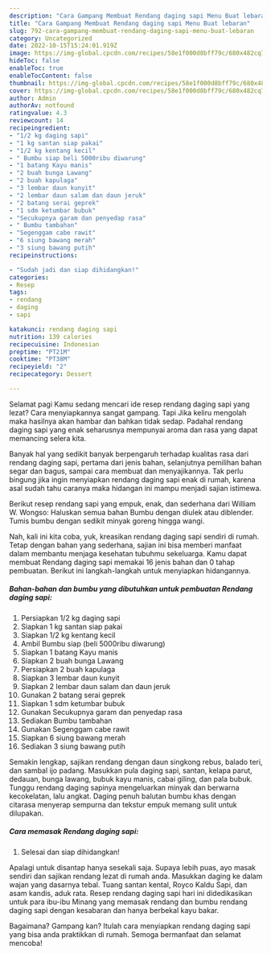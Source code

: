 ```yaml
---
description: "Cara Gampang Membuat Rendang daging sapi Menu Buat lebaran"
title: "Cara Gampang Membuat Rendang daging sapi Menu Buat lebaran"
slug: 792-cara-gampang-membuat-rendang-daging-sapi-menu-buat-lebaran
category: Uncategorized
date: 2022-10-15T15:24:01.919Z
image: https://img-global.cpcdn.com/recipes/58e1f000d8bff79c/680x482cq70/rendang-daging-sapi-foto-resep-utama.jpg
hideToc: false
enableToc: true
enableTocContent: false
thumbnail: https://img-global.cpcdn.com/recipes/58e1f000d8bff79c/680x482cq70/rendang-daging-sapi-foto-resep-utama.jpg
cover: https://img-global.cpcdn.com/recipes/58e1f000d8bff79c/680x482cq70/rendang-daging-sapi-foto-resep-utama.jpg
author: Admin
authorAv: notfound
ratingvalue: 4.3
reviewcount: 14
recipeingredient:
- "1/2 kg daging sapi"
- "1 kg santan siap pakai"
- "1/2 kg kentang kecil"
- " Bumbu siap beli 5000ribu diwarung"
- "1 batang Kayu manis"
- "2 buah bunga Lawang"
- "2 buah kapulaga"
- "3 lembar daun kunyit"
- "2 lembar daun salam dan daun jeruk"
- "2 batang serai geprek"
- "1 sdm ketumbar bubuk"
- "Secukupnya garam dan penyedap rasa"
- " Bumbu tambahan"
- "Segenggam cabe rawit"
- "6 siung bawang merah"
- "3 siung bawang putih"
recipeinstructions:

- "Sudah jadi dan siap dihidangkan!"
categories:
- Resep
tags:
- rendang
- daging
- sapi

katakunci: rendang daging sapi 
nutrition: 139 calories
recipecuisine: Indonesian
preptime: "PT21M"
cooktime: "PT38M"
recipeyield: "2"
recipecategory: Dessert

---
```



Selamat pagi Kamu sedang mencari ide resep rendang daging sapi yang lezat? Cara menyiapkannya sangat gampang. Tapi Jika keliru mengolah maka hasilnya akan hambar dan bahkan tidak sedap. Padahal rendang daging sapi yang enak seharusnya mempunyai aroma dan rasa yang dapat memancing selera kita.


Banyak hal yang sedikit banyak berpengaruh terhadap kualitas rasa dari rendang daging sapi, pertama dari jenis bahan, selanjutnya pemilihan bahan segar dan bagus, sampai cara membuat dan menyajikannya. Tak perlu bingung jika ingin menyiapkan rendang daging sapi enak di rumah, karena asal sudah tahu caranya maka hidangan ini mampu menjadi sajian istimewa.

Berikut resep rendang sapi yang empuk, enak, dan sederhana dari William W. Wongso: Haluskan semua bahan Bumbu dengan diulek atau diblender. Tumis bumbu dengan sedikit minyak goreng hingga wangi.


Nah, kali ini kita coba, yuk, kreasikan rendang daging sapi sendiri di rumah. Tetap dengan bahan yang sederhana, sajian ini bisa memberi manfaat dalam membantu menjaga kesehatan tubuhmu sekeluarga. Kamu dapat membuat Rendang daging sapi memakai 16 jenis bahan dan 0 tahap pembuatan. Berikut ini langkah-langkah untuk menyiapkan hidangannya.

<!--inarticleads1-->

##### Bahan-bahan dan bumbu yang dibutuhkan untuk pembuatan Rendang daging sapi:

1. Persiapkan 1/2 kg daging sapi
1. Siapkan 1 kg santan siap pakai
1. Siapkan 1/2 kg kentang kecil
1. Ambil  Bumbu siap (beli 5000ribu diwarung)
1. Siapkan 1 batang Kayu manis
1. Siapkan 2 buah bunga Lawang
1. Persiapkan 2 buah kapulaga
1. Siapkan 3 lembar daun kunyit
1. Siapkan 2 lembar daun salam dan daun jeruk
1. Gunakan 2 batang serai geprek
1. Siapkan 1 sdm ketumbar bubuk
1. Gunakan Secukupnya garam dan penyedap rasa
1. Sediakan  Bumbu tambahan
1. Gunakan Segenggam cabe rawit
1. Siapkan 6 siung bawang merah
1. Sediakan 3 siung bawang putih


Semakin lengkap, sajikan rendang dengan daun singkong rebus, balado teri, dan sambal ijo padang. Masukkan pula daging sapi, santan, kelapa parut, dedauan, bunga lawang, bubuk kayu manis, cabai giling, dan pala bubuk. Tunggu rendang daging sapinya mengeluarkan minyak dan berwarna kecokelatan, lalu angkat. Daging penuh balutan bumbu khas dengan citarasa menyerap sempurna dan tekstur empuk memang sulit untuk dilupakan. 

<!--inarticleads2-->

##### Cara memasak Rendang daging sapi:


1. Selesai dan siap dihidangkan!

Apalagi untuk disantap hanya sesekali saja. Supaya lebih puas, ayo masak sendiri dan sajikan rendang lezat di rumah anda. Masukkan daging ke dalam wajan yang dasarnya tebal. Tuang santan kental, Royco Kaldu Sapi, dan asam kandis, aduk rata. Resep rendang daging sapi hari ini didedikasikan untuk para ibu-ibu Minang yang memasak rendang dan bumbu rendang daging sapi dengan kesabaran dan hanya berbekal kayu bakar. 

Bagaimana? Gampang kan? Itulah cara menyiapkan rendang daging sapi yang bisa anda praktikkan di rumah. Semoga bermanfaat dan selamat mencoba!
